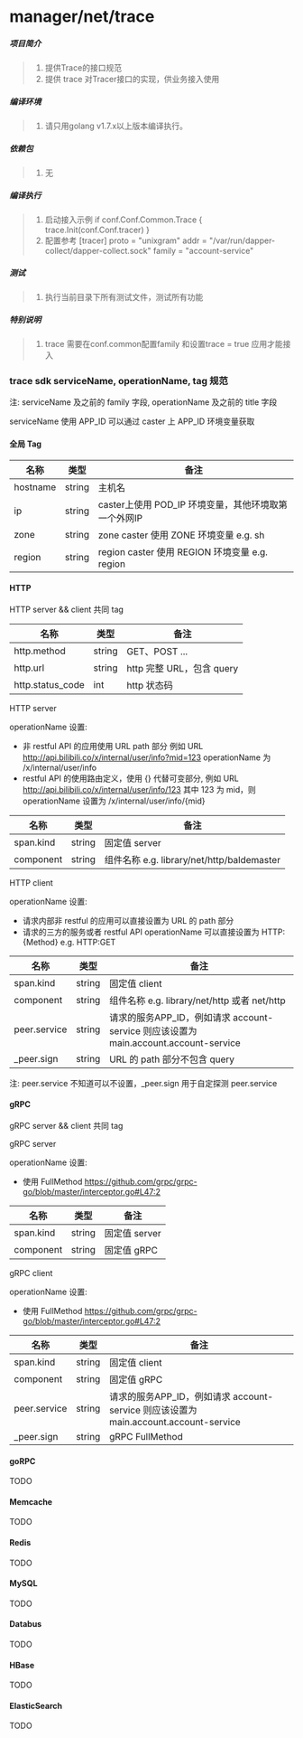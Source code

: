 # manager/net/trace

##### 项目简介
> 1. 提供Trace的接口规范
> 2. 提供 trace 对Tracer接口的实现，供业务接入使用

##### 编译环境
> 1. 请只用golang v1.7.x以上版本编译执行。

##### 依赖包
> 1. 无

##### 编译执行
> 1. 启动接入示例
        if conf.Conf.Common.Trace {
          		trace.Init(conf.Conf.tracer)
         }
> 2. 配置参考
    [tracer]
          proto = "unixgram"
          addr = "/var/run/dapper-collect/dapper-collect.sock"
          family = "account-service"

##### 测试
> 1. 执行当前目录下所有测试文件，测试所有功能

##### 特别说明
> 1. trace 需要在conf.common配置family 和设置trace = true 应用才能接入


### trace sdk serviceName, operationName, tag 规范

注: serviceName 及之前的 family 字段, operationName 及之前的 title 字段

serviceName 使用 APP_ID 可以通过 caster 上 APP_ID 环境变量获取

#### 全局 Tag

| 名称     | 类型   | 备注                                                 |
|----------|--------|------------------------------------------------------|
| hostname | string | 主机名                                               |
| ip       | string | caster上使用 POD_IP 环境变量，其他环境取第一个外网IP |
| zone     | string | zone caster 使用 ZONE 环境变量 e.g. sh               |
| region   | string | region caster 使用 REGION 环境变量 e.g. region       |

#### HTTP

HTTP server && client 共同 tag

| 名称             | 类型   | 备注                                       |
|------------------|--------|--------------------------------------------|
| http.method      | string | GET、POST ...                              |
| http.url         | string | http 完整 URL，包含 query                  |
| http.status_code | int    | http 状态码                                |

HTTP server 

operationName 设置:

- 非 restful API 的应用使用 URL path 部分 例如 URL http://api.bilibili.co/x/internal/user/info?mid=123 operationName 为 /x/internal/user/info
- restful API 的使用路由定义，使用 {} 代替可变部分, 例如 URL http://api.bilibili.co/x/internal/user/info/123 其中 123 为 mid，则 operationName 设置为 /x/internal/user/info/{mid}

| 名称      | 类型   | 备注                                       |
|-----------|--------|--------------------------------------------|
| span.kind | string | 固定值 server                              |
| component | string | 组件名称 e.g. library/net/http/baldemaster |

HTTP client

operationName 设置:

- 请求内部非 restful 的应用可以直接设置为 URL 的 path 部分
- 请求的三方的服务或者 restful API operationName 可以直接设置为 HTTP:{Method} e.g. HTTP:GET

| 名称         | 类型   | 备注                                                                                 |
|--------------|--------|--------------------------------------------------------------------------------------|
| span.kind    | string | 固定值 client                                                                        |
| component    | string | 组件名称 e.g. library/net/http 或者 net/http                                         |
| peer.service | string | 请求的服务APP_ID，例如请求 account-service 则应该设置为 main.account.account-service |
| \_peer.sign  | string | URL 的 path 部分不包含 query                                                         |

注: peer.service 不知道可以不设置，_peer.sign 用于自定探测 peer.service

#### gRPC

gRPC server && client 共同 tag

gRPC server

operationName 设置:

- 使用 FullMethod https://github.com/grpc/grpc-go/blob/master/interceptor.go#L47:2	


| 名称      | 类型   | 备注          |
|-----------|--------|---------------|
| span.kind | string | 固定值 server |
| component | string | 固定值 gRPC   |

gRPC client

operationName 设置:

- 使用 FullMethod https://github.com/grpc/grpc-go/blob/master/interceptor.go#L47:2	

| 名称         | 类型   | 备注                                                                                 |
|--------------|--------|--------------------------------------------------------------------------------------|
| span.kind    | string | 固定值 client                                                                        |
| component    | string | 固定值 gRPC                                                                          |
| peer.service | string | 请求的服务APP_ID，例如请求 account-service 则应该设置为 main.account.account-service |
| \_peer.sign  | string | gRPC FullMethod                                                                      |

#### goRPC

TODO

#### Memcache

TODO

#### Redis

TODO

#### MySQL

TODO

#### Databus

TODO

#### HBase

TODO

#### ElasticSearch

TODO
